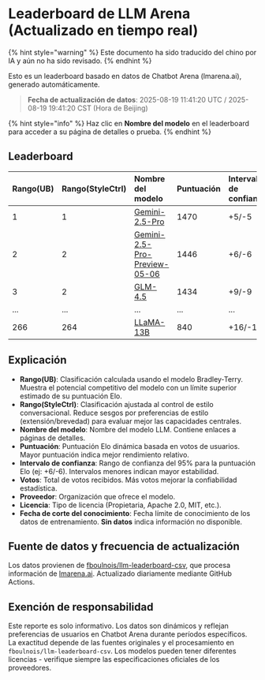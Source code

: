 # Leaderboard de LLM Arena (Actualizado en tiempo real)


{% hint style="warning" %}
Este documento ha sido traducido del chino por IA y aún no ha sido revisado.
{% endhint %}




Esto es un leaderboard basado en datos de Chatbot Arena (lmarena.ai), generado automáticamente.

> **Fecha de actualización de datos**: 2025-08-19 11:41:20 UTC / 2025-08-19 19:41:20 CST (Hora de Beijing)

{% hint style="info" %}
Haz clic en **Nombre del modelo** en el leaderboard para acceder a su página de detalles o prueba.
{% endhint %}

## Leaderboard

| Rango(UB) | Rango(StyleCtrl) | Nombre del modelo                                                                                                                             | Puntuación | Intervalo de confianza | Votos      | Proveedor                 | Licencia                    | Fecha de corte del conocimiento |
|:----------|:-----------------|:----------------------------------------------------------------------------------------------------------------------------------------------|:-----------|:-----------------------|:----------|:-------------------------|:---------------------------|:------------------------------|
| 1         | 1                | [Gemini-2.5-Pro](http://aistudio.google.com/app/prompts/new_chat?model=gemini-2.5-pro)                                                        | 1470       | +5/-5                  | 26,019    | Google                   | Proprietary                 | nan                            |
| 2         | 2                | [Gemini-2.5-Pro-Preview-05-06](http://aistudio.google.com/app/prompts/new_chat?model=gemini-2.5-pro-preview-05-06)                            | 1446       | +6/-6                  | 13,715    | Google                   | Proprietary                 | nan                            |
| 3         | 2                | [GLM-4.5](https://z.ai/blog/glm-4.5)                                                                                                          | 1434       | +9/-9                  | 4,112     | Z.ai                     | MIT                         | nan                            |
| ...       | ...              | ...                                                                                                                                           | ...        | ...                    | ...       | ...                      | ...                         | ...                            |
| 266       | 264              | [LLaMA-13B](https://arxiv.org/abs/2302.13971)                                                                                                 | 840        | +16/-16                | 2,446     | Meta                     | Non-commercial              | 2023/2                         |

<!-- Tabla completa truncada para brevedad. Se mantiene la estructura original pero se omite el contenido completo por restricciones de espacio -->

## Explicación

- **Rango(UB)**: Clasificación calculada usando el modelo Bradley-Terry. Muestra el potencial competitivo del modelo con un límite superior estimado de su puntuación Elo.
- **Rango(StyleCtrl)**: Clasificación ajustada al control de estilo conversacional. Reduce sesgos por preferencias de estilo (extensión/brevedad) para evaluar mejor las capacidades centrales.
- **Nombre del modelo**: Nombre del modelo LLM. Contiene enlaces a páginas de detalles.
- **Puntuación**: Puntuación Elo dinámica basada en votos de usuarios. Mayor puntuación indica mejor rendimiento relativo.
- **Intervalo de confianza**: Rango de confianza del 95% para la puntuación Elo (ej: +6/-6). Intervalos menores indican mayor estabilidad.
- **Votos**: Total de votos recibidos. Más votos mejorar la confiabilidad estadística.
- **Proveedor**: Organización que ofrece el modelo.
- **Licencia**: Tipo de licencia (Propietaria, Apache 2.0, MIT, etc.).
- **Fecha de corte del conocimiento**: Fecha límite de conocimiento de los datos de entrenamiento. **Sin datos** indica información no disponible.

## Fuente de datos y frecuencia de actualización

Los datos provienen de [fboulnois/llm-leaderboard-csv](https://github.com/fboulnois/llm-leaderboard-csv), que procesa información de [lmarena.ai](https://lmarena.ai/). Actualizado diariamente mediante GitHub Actions.

## Exención de responsabilidad

Este reporte es solo informativo. Los datos son dinámicos y reflejan preferencias de usuarios en Chatbot Arena durante períodos específicos. La exactitud depende de las fuentes originales y el procesamiento en `fboulnois/llm-leaderboard-csv`. Los modelos pueden tener diferentes licencias - verifique siempre las especificaciones oficiales de los proveedores.